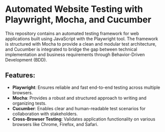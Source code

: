 # Automated Website Testing with Playwright, Mocha, and Cucumber

This repository contains an automated testing framework for web applications built using JavaScript with the Playwright tool. The framework is structured with Mocha to provide a clean and modular test architecture, and Cucumber is integrated to bridge the gap between technical implementation and business requirements through Behavior-Driven Development (BDD).

## Features:
- **Playwright**: Ensures reliable and fast end-to-end testing across multiple browsers.
- **Mocha**: Provides a robust and structured approach to writing and organizing tests.
- **Cucumber**: Enables clear and human-readable test scenarios for collaboration with stakeholders.
- **Cross-Browser Testing**: Validates application functionality on various browsers like Chrome, Firefox, and Safari.
